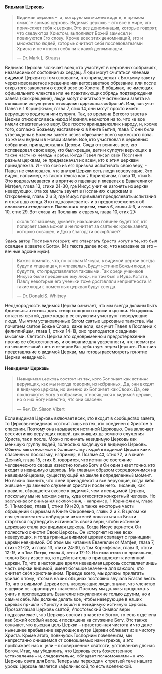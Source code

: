#### Видимая Церковь
	
> Видимая церковь – та, которую мы можем видеть, в прямом смысле зримая церковь. Видимая церковь – это все в мире, кто причисляет себя к церкви. Это все деноминации, которые говорят, что следуют за Христом, выполняют Божий замысел и повинуются Его слову. Кроме всех этих деноминаций, это и множество людей, которые считают себя последователями Христа и не относят себя ни к какой деноминации.
> 
> —	Dr. Mark L. Strauss

Видимая Церковь включает всех, кто участвует в церковных собраниях, независимо от состояния их сердец. Люди могут считаться членами видимой Церкви на том основании, что принадлежат к Божьему завету через новозаветное крещение или ветхозаветное обрезание, или после открытого заявления о своей вере во Христа. В общинах, не имеющих официального членства или не практикующих обряды подтверждения завета (как крещение), люди могут считаться участниками завета на основании регулярного посещения церковных собраний. Или, как учит Павел в 1 Коринфянам, глава 7, стих 14, они могут просто иметь верующего родителя или супруга.
Так, во времена Ветхого завета к Церкви относился весь народ Израиля, несмотря на то, что не все имели спасительную веру. Все просто принадлежали к народу, и, кроме того, согласно Божьему наставлению в Книге Бытия, глава 17 они были утверждены в Божьем завете через обрезание всего мужеского пола.
То же мы видим и в Новом Завете. Все, кто участвовал в церковных собраниях, принадлежали к Церкви. Сюда относились все, кто исповедовал свою веру, кто был крещен, дети и супруги верующих, а также часто их челядь и рабы. Когда Павел писал свои Послания разным церквам, он предназначал их всем, кто к этим церквам принадлежал. И - что ясно из его призыва испытывать свою веру, - Павел не сомневался, что внутри Церкви есть люди неверующие. Это видно, например, из такого текста как 2 Коринфянам, глава 13, стих 5. Это подразумевается и в притче о пшенице и плевелах в Евангелии от Матфея, глава 13, стихи 24-30, где Иисус учит не изгонять из церкви неверующих. Эта же мысль звучит в Посланиях к церквам в Откровении, главы 2 и 3, где Иисус призывает преодолевать испытания и стоять до конца. Это подразумевается и в предостережениях об опасности отпадения в Послании к евреям, глава 6, стихи 4-8, и глава 10, стих 29.
Вот слова из Послания к евреям, глава 10, стих 29:

>  сколь тягчайшему, думаете, наказанию повинен будет тот, кто попирает Сына Божия и не почитает за святыню Кровь завета, которою освящен, и Духа благодати оскорбляет?

Здесь автор Послания говорит, что отвергать Христа могут и те, кто был освящен в завете с Богом. (Из текста далее ясно, что наказание за это – вечные адские муки).

> Важно помнить, что, по словам Иисуса, в видимой церкви всегда будут и «пшеница», и «плевелы». Будут истинно Божьи люди, и будут те, кто представляется таковыми. Так среди учеников Иисуса были преданные ему люди, но там был и Иуда. Кстати, Павлу некоторые его ученики тоже доставляли неприятности. И такие люди в поместных церквах будут всегда.
> 
> — Dr. Donald S. Whitney

Неоднородность видимой Церкви означает, что мы всегда должны быть бдительны и готовы дать отпор неверию и ереси в церкви. Но церковь остается святой, даже когда в ее служении участвуют неверующие люди. Мы чтим установленные Богом святые церковные таинства. Мы почитаем святое Божье Слово, даже если, как учит Павел в Послании к филиппийцам, глава 1, стихи 14-18, оно преподается с задними мыслями. Святость Церкви это одновременно и предостережение против ее обожествления, и основание для уверенности, что несмотря на человеческий грех и неверие Бог действует через Церковь.
Получив представление о видимой Церкви, мы готовы рассмотреть понятие Церкви невидимой.

#### Невидимая Церковь
	
> Невидимая церковь состоит из тех, кого Бог знает как истинно верующих, как мы иногда говорим, из избранных. Да, они входят в видимую церковь, но именно их Бог знает как Своих. Да, они поклоняются Богу в собраниях, относящихся к видимой церкви, но о них Богу известно, что они спасены.
> 
> — Rev. Dr. Simon Vibert

Если видимая Церковь включает всех, кто входит в сообщество завета, то Церковь невидимая состоит лишь из тех, кто соединен с Христом в спасении. Поэтому она называется истинной Церковью. Она включает всех истинно верующих людей, как живших до земного служения Христа, так и после. Можно понимать невидимую Церковь как меньшую группу людей, полностью входящую в видимую Церковь. Обычно мы относимся к большинству людей в видимой Церкви как к спасенным, поскольку, например, в Псалме 43, стих 22, и в книге Деяний, глава 15, стих 8, говорится, что истинное состояние человеческого сердца известно только Богу и Он один знает точно, кто входит в невидимую церковь. Мы главным образом сосредоточимся на невидимой церкви, существующей на земле в определенный момент. Но важно помнить, что к ней принадлежат и все верующие, когда либо жившие – до земного служения Христа и после него.
Писание, как правило, обращается скорее к видимой, чем к невидимой Церкви, поскольку мы не можем знать, куда относится конкретный человек. Но заслуживают внимания исключения, - например, 1 Коринфянам, глава 5, 1 Тимофею, глава 1, стихи 19 и 20, а также некоторые части обращений к церквам в Книге Откровения, главы 2 и 3. В целом же священнописатели побуждали читателей полагаться на Бога и стараться подтвердить истинность своей веры, чтобы истинной церковью стала вся видимая церковь.
Когда Иисус вернется, Он полностью очистит Свою Церковь. Он исторгнет из нее всех неверующих, и тогда границы видимой церкви совпадут с границами церкви невидимой. Об этом мы читаем в Евангелии от Матфея, глава 7, стихи 21-23, и глава 13, стихи 24-30, в 1ом Коринфянам, глава 3, стихи 12-15, и в 1ом Петра, глава 4, стихи 17-19. Но пока этого не произошло, только Богу известно, кто действительно принадлежит к истинной церкви.
То, что в настоящее время невидимая церковь составляет лишь часть церкви видимой, имеет большое значение для каждого, кто считает себя христианином. Прежде всего, мы должны прилагать усилия к тому, чтобы в наших общинах постоянно звучала Благая весть. То, что в видимой Церкви есть неверующие люди, значит, что членство в церкви не гарантирует спасения. Поэтому мы должны продолжать учить и проповедовать Евангелие искупления не только другим, но и самим себе. Мы должны делать все, чтобы неверующие в наших церквах пришли к Христу и вошли в невидимую истинную Церковь.
Провозглашая Церковь святой, Апостольский Символ веры подразумевает, что Церковь состоит в завете с Богом, то есть отделена как Божий особый народ и посвящена на служение Богу. Это также означает, что высшая цель Церкви – нравственная чистота и что даже нынешнее пребывание верующих внутри Церкви облекает их в чистоту Христа. Кроме этого, повинуясь Господним повелениям, мы непрестанно очищаемся от совершаемых нами грехов, и это приближает нас к цели – к совершенной святости, уготованной для нас Богом.
Итак, мы убедились, что Церковь есть божественное установление - и, следовательно, обладает полномочиями - и что Церковь свята для Бога. Теперь мы переходим к третьей теме нашего урока: Церковь является кафолической, то есть вселенской.
